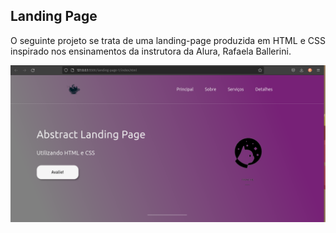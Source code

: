 <div align="justify">

## Landing Page

O seguinte projeto se trata de uma landing-page produzida em HTML e CSS inspirado nos ensinamentos da instrutora da Alura, Rafaela Ballerini.

<div align="center">
    <img src="./assets/1.png" />
</div>

</div>
